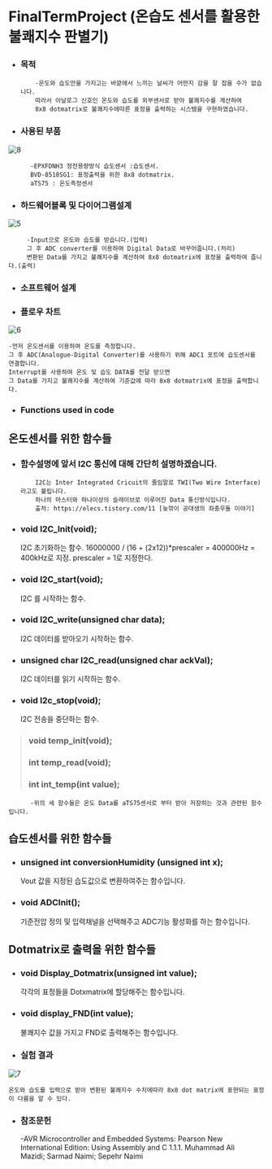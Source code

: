 # FinalTermProject (온습도 센서를 활용한 불쾌지수 판별기)

* ### 목적

          -온도와 습도만을 가지고는 바깥에서 느끼는 날씨가 어떤지 감을 잘 잡을 수가 없습니다.
          따라서 아날로그 신호인 온도와 습도를 외부센서로 받아 불쾌지수를 계산하여 
          8x8 dotmatrix로 불쾌지수에따른 표정을 출력하는 시스템을 구현하였습니다.
 
* ### 사용된 부품

![8](https://user-images.githubusercontent.com/44973398/48904583-31a7e700-eea2-11e8-8f01-8834432acb42.PNG)
                   
          -EPXFDNH3 정전용량방식 습도센서 :습도센서. 
          BVD-8518SG1: 표정출력을 위한 8x8 dotmatrix. 
          aTS75 : 온도측정센서


* ### 하드웨어블록 및 다이어그램설계
 
 ![5](https://user-images.githubusercontent.com/44973398/48904087-abd76c00-eea0-11e8-84a6-837363728a25.png)
         
         -Input으로 온도와 습도를 받습니다.(입력) 
         그 후 ADC converter를 이용하여 Digital Data로 바꾸어줍니다.(처리)
         변환된 Data를 가지고 불쾌지수를 계산하여 8x8 dotmatrix에 표정을 출력하여 줍니다.(출력)

* ### 소프트웨어 설계

* ### 플로우 차트

![6](https://user-images.githubusercontent.com/44973398/48904089-ac700280-eea0-11e8-9ef5-d4cbf0773415.PNG)

    -먼저 온도센서를 이용하여 온도를 측정합니다. 
    그 후 ADC(Analogue-Digital Converter)를 사용하기 위해 ADC1 포트에 습도센서를 연결합니다. 
    Interrupt를 사용하여 온도 및 습도 DATA를 전달 받으면 
    그 Data를 가지고 불쾌지수를 계산하여 기준값에 따라 8x8 dotmatrix에 표정을 출력합니다.
    
* ### Functions used in code

## 온도센서를 위한 함수들
* ### 함수설명에 앞서 I2C 통신에 대해 간단히 설명하겠습니다.

          I2C는 Inter Integrated Cricuit의 줄임말로 TWI(Two Wire Interface)라고도 불립니다. 
          하나의 마스터와 하나이상의 슬레이브로 이루어진 Data 통신방식입니다.
          출처: https://elecs.tistory.com/11 [늦깎이 공대생의 좌충우돌 이야기]
          
* ### void I2C_Init(void);
  I2C 초기화하는 함수. 
  16000000 / (16 + (2x12))*prescaler = 400000Hz = 400kHz로 지정. 
  prescaler = 1로 지정한다.
  
* ### void I2C_start(void);
  I2C 를 시작하는 함수.
* ### void I2C_write(unsigned char data);
  I2C 데이터를 받아오기 시작하는 함수.
* ### unsigned char I2C_read(unsigned char ackVal);
  I2C 데이터를 읽기 시작하는 함수.
* ### void I2c_stop(void);
  I2C 전송을 중단하는 함수.
> ### void temp_init(void);
> ### int temp_read(void);
> ### int int_temp(int value);

          -위의 세 함수들은 온도 Data를 aTS75센서로 부터 받아 저장하는 것과 관련된 함수입니다.
          
## 습도센서를 위한 함수들
* ### unsigned int conversionHumidity (unsigned int x);
  Vout 값을 지정된 습도값으로 변환하여주는 함수입니다.
* ### void ADCInit();
  기준전압 정의 및 입력채널을 선택해주고 ADC기능 활성화를 하는 함수입니다.
  
## Dotmatrix로 출력을 위한 함수들
* ### void Display_Dotmatrix(unsigned int value);
  각각의 표정들을 Dotxmatrix에 할당해주는 함수입니다.
  
* ### void display_FND(int value);
  불쾌지수 값을 가지고 FND로 출력해주는 함수입니다.
  
* ### 실험 결과

![7](https://user-images.githubusercontent.com/44973398/48904166-e5a87280-eea0-11e8-8e71-86fb93c5b83f.PNG)

    온도와 습도를 입력으로 받아 변환된 불쾌지수 수치에따라 8x8 dot matrix에 표현되는 표정이 다름을 알 수 있다.

* ### 참조문헌
    -AVR Microcontroller and Embedded Systems: Pearson New International Edition: Using Assembly and C
    1.1.1. Muhammad Ali Mazidi; Sarmad Naimi; Sepehr Naimi
 
